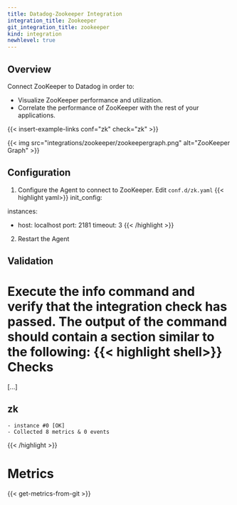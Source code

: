 ```yaml
---
title: Datadog-Zookeeper Integration
integration_title: Zookeeper
git_integration_title: zookeeper
kind: integration
newhlevel: true
---
```

## Overview

Connect ZooKeeper to Datadog in order to:

* Visualize ZooKeeper performance and utilization.
* Correlate the performance of ZooKeeper with the rest of your applications.


{{< insert-example-links conf="zk" check="zk" >}}

{{< img src="integrations/zookeeper/zookeepergraph.png" alt="ZooKeeper Graph" >}}

## Configuration

1.  Configure the Agent to connect to ZooKeeper. Edit `conf.d/zk.yaml`
{{< highlight yaml>}}
init_config:

instances:
  - host: localhost
    port: 2181
    timeout: 3
{{< /highlight >}}

2.  Restart the Agent

## Validation

Execute the info command and verify that the integration check has passed. The output of the command should contain a section similar to the following:
{{< highlight shell>}}
Checks
======

  [...]

  zk
  --
    - instance #0 [OK]
    - Collected 8 metrics & 0 events
{{< /highlight >}}
# Metrics

{{< get-metrics-from-git >}}